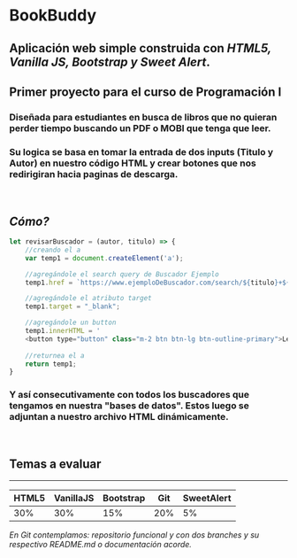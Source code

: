 # BookBuddy 
## Aplicación web simple construida con *HTML5, Vanilla JS, Bootstrap y Sweet Alert*.  
## Primer proyecto para el curso de **Programación I**
### Diseñada para estudiantes en busca de libros que no quieran perder tiempo buscando un PDF o MOBI que tenga que leer.  
### Su logica se basa en tomar la entrada de dos inputs (Titulo y Autor) en nuestro código HTML y crear botones que nos redirigiran hacia paginas de descarga. 
<br>

## *Cómo?*

```javascript
let revisarBuscador = (autor, titulo) => {
    //creando el a
    var temp1 = document.createElement('a');

    //agregándole el search query de Buscador Ejemplo
    temp1.href = `https://www.ejemploDeBuscador.com/search/${titulo}+${autor}`;

    //agregándole el atributo target
    temp1.target = "_blank";

    //agregándole un button
    temp1.innerHTML = '
    <button type="button" class="m-2 btn btn-lg btn-outline-primary">Lectulandia</button>';
    
    //returnea el a
    return temp1;  
}
```
### Y así consecutivamente con todos los buscadores que tengamos en nuestra "bases de datos". Estos luego se adjuntan a nuestro archivo HTML dinámicamente.
<br/>

## Temas a evaluar 
---
| HTML5  | VanillaJS  | Bootstrap  | Git | SweetAlert | 
|---|---|---|---|---|
| 30%  | 30%  | 15%  | 20%  | 5%  |

*En Git contemplamos: repositorio funcional y con dos branches y su respectivo README.md o documentación acorde.*